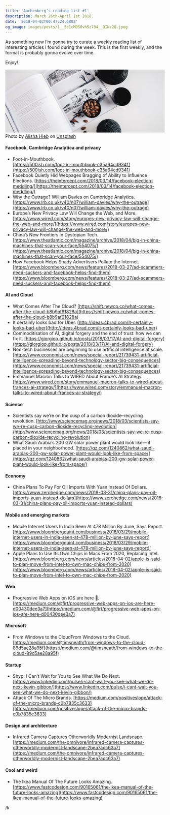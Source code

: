 ```yaml
---
title: 'Auchenberg’s reading list #1'
description: March 26th-April 1st 2018.
date: '2018-04-03T00:47:24.680Z'
og_image: images/posts/1__Sc1cMDS0vhSz734__QINz2Q.jpeg
---
```


As something new I’m gonna try to curate a weekly reading list of interesting articles I found during the week. This is the first weekly, and the format is probably gonna evolve over time.

Enjoy!

![Photo by [Alisha Hieb](https://unsplash.com/photos/-WW6b0Mwplc?utm_source=unsplash&utm_medium=referral&utm_content=creditCopyText) on [Unsplash](https://unsplash.com/?utm_source=unsplash&utm_medium=referral&utm_content=creditCopyText)](/static/images/posts/1__Sc1cMDS0vhSz734__QINz2Q.jpeg)
Photo by [Alisha Hieb](https://unsplash.com/photos/-WW6b0Mwplc?utm_source=unsplash&utm_medium=referral&utm_content=creditCopyText) on [Unsplash](https://unsplash.com/?utm_source=unsplash&utm_medium=referral&utm_content=creditCopyText)

#### Facebook, Cambridge Analytica and privacy

- Foot-in-Mouthbook.   
  [https://500ish.com/foot-in-mouthbook-c35a64cd9341](https://500ish.com/foot-in-mouthbook-c35a64cd9341)
- Facebook Quietly Hid Webpages Bragging of Ability to Influence Elections. [https://theintercept.com/2018/03/14/facebook-election-meddling/](https://theintercept.com/2018/03/14/facebook-election-meddling/)
- Why the Outrage? William Davies on Cambridge Analytica. [https://www.lrb.co.uk/v40/n07/william-davies/why-the-outrage](https://www.lrb.co.uk/v40/n07/william-davies/why-the-outrage)
- Europe’s New Privacy Law Will Change the Web, and More. [https://www.wired.com/story/europes-new-privacy-law-will-change-the-web-and-more/](https://www.wired.com/story/europes-new-privacy-law-will-change-the-web-and-more/)
- China’s New Frontiers in Dystopian Tech. [https://www.theatlantic.com/magazine/archive/2018/04/big-in-china-machines-that-scan-your-face/554075/](https://www.theatlantic.com/magazine/archive/2018/04/big-in-china-machines-that-scan-your-face/554075/)
- How Facebook Helps Shady Advertisers Pollute the Internet. [https://www.bloomberg.com/news/features/2018-03-27/ad-scammers-need-suckers-and-facebook-helps-find-them](https://www.bloomberg.com/news/features/2018-03-27/ad-scammers-need-suckers-and-facebook-helps-find-them)

#### **AI and Cloud**

- What Comes After The Cloud? [https://shift.newco.co/what-comes-after-the-cloud-b8b9af91828a](https://shift.newco.co/what-comes-after-the-cloud-b8b9af91828a)
- It certainly looks bad for Uber. [http://ideas.4brad.com/it-certainly-looks-bad-uber](http://ideas.4brad.com/it-certainly-looks-bad-uber)
- Commoditisation of AI, digital forgery and the end of trust: how we can fix it. [https://giorgiop.github.io/posts/2018/03/17/AI-and-digital-forgery](https://giorgiop.github.io/posts/2018/03/17/AI-and-digital-forgery)
- Non-tech businesses are beginning to use artificial intelligence at scale. [https://www.economist.com/news/special-report/21739431-artificial-intelligence-spreading-beyond-technology-sector-big-consequences](https://www.economist.com/news/special-report/21739431-artificial-intelligence-spreading-beyond-technology-sector-big-consequences)
- Emmanuel Macron Talks to WIRED About France’s AI Strategy. [https://www.wired.com/story/emmanuel-macron-talks-to-wired-about-frances-ai-strategy/](https://www.wired.com/story/emmanuel-macron-talks-to-wired-about-frances-ai-strategy/)

#### Science

- Scientists say we’re on the cusp of a carbon dioxide–recycling revolution. [http://www.sciencemag.org/news/2018/03/scientists-say-we-re-cusp-carbon-dioxide-recycling-revolution](http://www.sciencemag.org/news/2018/03/scientists-say-we-re-cusp-carbon-dioxide-recycling-revolution)
- What Saudi Arabia’s 200 GW solar power plant would look like — if placed in your neighborhood. [https://qz.com/1240862/what-saudi-arabias-200-gw-solar-power-plant-would-look-like-from-space/](https://qz.com/1240862/what-saudi-arabias-200-gw-solar-power-plant-would-look-like-from-space/)

#### Economy

- China Plans To Pay For Oil Imports With Yuan Instead Of Dollars. [https://www.zerohedge.com/news/2018-03-31/china-plans-pay-oil-imports-yuan-instead-dollars](https://www.zerohedge.com/news/2018-03-31/china-plans-pay-oil-imports-yuan-instead-dollars)

#### Mobile and emerging markets

- Mobile Internet Users In India Seen At 478 Million By June, Says Report. [https://www.bloombergquint.com/business/2018/03/29/mobile-internet-users-in-india-seen-at-478-million-by-june-says-report](https://www.bloombergquint.com/business/2018/03/29/mobile-internet-users-in-india-seen-at-478-million-by-june-says-report)’
- Apple Plans to Use Its Own Chips in Macs From 2020, Replacing Intel. [https://www.bloomberg.com/news/articles/2018-04-02/apple-is-said-to-plan-move-from-intel-to-own-mac-chips-from-2020](https://www.bloomberg.com/news/articles/2018-04-02/apple-is-said-to-plan-move-from-intel-to-own-mac-chips-from-2020)

#### Web

- Progressive Web Apps on iOS are here 🚀. [https://medium.com/@firt/progressive-web-apps-on-ios-are-here-d00430dee3a7](https://medium.com/@firt/progressive-web-apps-on-ios-are-here-d00430dee3a7)

#### Microsoft

- From Windows to the CloudFrom Windows to the Cloud. [https://medium.com/@timsneath/from-windows-to-the-cloud-89d5ae28a95f](https://medium.com/@timsneath/from-windows-to-the-cloud-89d5ae28a95f)

#### Startup

- Shyp: I Can’t Wait for You to See What We Do Next. [https://www.linkedin.com/pulse/i-cant-wait-you-see-what-we-do-next-kevin-gibbon/](https://www.linkedin.com/pulse/i-cant-wait-you-see-what-we-do-next-kevin-gibbon/)
- Attack Of The Micro Brands. [https://medium.com/positiveslope/attack-of-the-micro-brands-c0b7835c3633](https://medium.com/positiveslope/attack-of-the-micro-brands-c0b7835c3633)

#### Design and architecture

- Infrared Camera Captures Otherworldly Modernist Landscape. [https://medium.com/the-omnivore/infrared-camera-captures-otherworldly-modernist-landscape-2bea7adc63a7](https://medium.com/the-omnivore/infrared-camera-captures-otherworldly-modernist-landscape-2bea7adc63a7)

#### Cool and weird

- The Ikea Manual Of The Future Looks Amazing. [https://www.fastcodesign.com/90165061/the-ikea-manual-of-the-future-looks-amazing](https://www.fastcodesign.com/90165061/the-ikea-manual-of-the-future-looks-amazing)

/k
